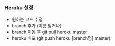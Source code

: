 ### Heroku 설정

- 원하는 코드 수정
- branch 추가 (이름 암거나)
- branch 이동 후 git pull heroku master
- heroku 배포 (git push heroku [branch명]:master)
